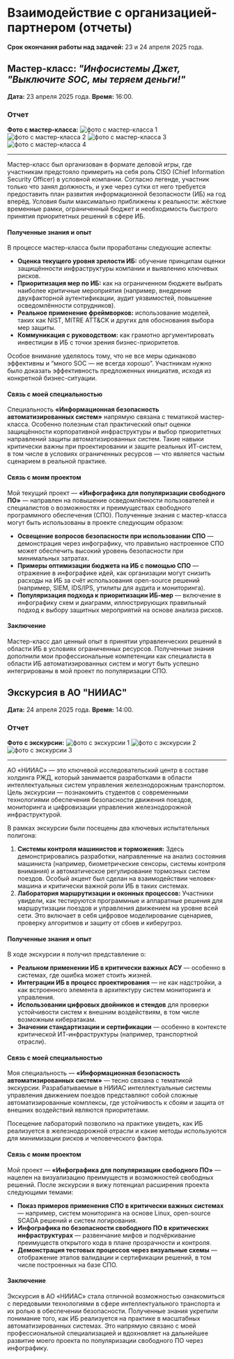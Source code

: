 # Взаимодействие с организацией-партнером (отчеты)
**Срок окончания работы над задачей:** 23 и 24 апреля 2025 года.

## Мастер-класс: _"Инфосистемы Джет, "Выключите SOC, мы теряем деньги!"_

**Дата:** 23 апреля 2025 года.
**Время:** 16:00.

### Отчет

**Фото с мастер-класса:**
![фото с мастер-класса 1](media/career_marathon/jet/photo_1.jpeg)
![фото с мастер-класса 2](media/career_marathon/jet/photo_2.jpeg)
![фото с мастер-класса 3](media/career_marathon/jet/photo_3.jpeg)
![фото с мастер-класса 4](media/career_marathon/jet/photo_4.jpeg)

___

Мастер-класс был организован в формате деловой игры, где участникам предстояло примерить на себя роль CISO (Chief 
Information Security Officer) в условной компании. Согласно легенде, участник только что занял должность, и уже через 
сутки от него требуется предоставить план развития информационной безопасности (ИБ) на год вперёд. Условия были 
максимально приближены к реальности: жёсткие временные рамки, ограниченный бюджет и необходимость быстрого принятия 
приоритетных решений в сфере ИБ.

#### Полученные знания и опыт

В процессе мастер-класса были проработаны следующие аспекты:
- **Оценка текущего уровня зрелости ИБ:** обучение принципам оценки защищённости инфраструктуры компании и выявлению 
ключевых рисков.
- **Приоритизация мер по ИБ:** как на ограниченном бюджете выбрать наиболее критичные мероприятия (например, внедрение 
двухфакторной аутентификации, аудит уязвимостей, повышение осведомлённости сотрудников).
- **Реальное применение фреймворков:** использование моделей, таких как NIST, MITRE ATT&CK и других для обоснования выбора
мер защиты.
- **Коммуникация с руководством:** как грамотно аргументировать инвестиции в ИБ с точки зрения бизнес-приоритетов.

Особое внимание уделялось тому, что не все меры одинаково эффективны и “много SOC — не всегда хорошо”. 
Участникам нужно было доказать эффективность предложенных инициатив, исходя из конкретной бизнес-ситуации.

#### Связь с моей специальностью

Специальность **«Информационная безопасность автоматизированных систем»** напрямую связана с тематикой мастер-класса. 
Особенно полезным стал практический опыт оценки защищённости корпоративной инфраструктуры и выбор приоритетных 
направлений защиты автоматизированных систем. Такие навыки критически важны при проектировании и защите реальных 
ИТ-систем, в том числе в условиях ограниченных ресурсов — что является частым сценарием в реальной практике.

#### Связь с моим проектом

Мой текущий проект — **«Инфографика для популяризации свободного ПО»** — направлен на повышение осведомлённости 
пользователей и специалистов о возможностях и преимуществах свободного программного обеспечения (СПО). Полученные 
знания с мастер-класса могут быть использованы в проекте следующим образом:
- **Освещение вопросов безопасности при использовании СПО** — демонстрация через инфографику, что правильно настроенное 
СПО может обеспечить высокий уровень безопасности при минимальных затратах.
- **Примеры оптимизации бюджета на ИБ с помощью СПО** — отражение в инфографике идей, как организации могут снизить 
расходы на ИБ за счёт использования open-source решений (например, SIEM, IDS/IPS, утилиты для аудита и мониторинга).
- **Популяризация подхода к приоритизации ИБ-мер** — включение в инфографику схем и диаграмм, иллюстрирующих правильный 
подход к выбору защитных мероприятий на основе анализа рисков.

#### Заключение

Мастер-класс дал ценный опыт в принятии управленческих решений в области ИБ в условиях ограниченных ресурсов. Полученные
знания дополнили мои профессиональные компетенции как специалиста в области ИБ автоматизированных систем и могут быть 
успешно интегрированы в мой проект по популяризации СПО.

## Экскурсия в АО "НИИАС"

**Дата:** 24 апреля 2025 года.
**Время:** 14:00.

### Отчет
**Фото с экскурсии:**
![фото с экскурсии 1](media/career_marathon/niias/photo_1.jpeg)
![фото с экскурсии 2](media/career_marathon/niias/photo_2.jpeg)
![фото с экскурсии 3](media/career_marathon/niias/photo_3.jpeg)

___

АО «НИИАС» — это ключевой исследовательский центр в составе холдинга РЖД, который занимается разработками в области 
интеллектуальных систем управления железнодорожным транспортом. Цель экскурсии — познакомить студентов с современными 
технологиями обеспечения безопасности движения поездов, мониторинга и цифровизации управления железнодорожной 
инфраструктурой.

В рамках экскурсии были посещены два ключевых испытательных полигона:
1.	**Системы контроля машинистов и торможения:**
Здесь демонстрировались разработки, направленные на анализ состояния машиниста (например, биометрические сенсоры, 
системы контроля внимания) и автоматическое регулирование тормозных систем поездов. Особый акцент был сделан на 
взаимодействии человек-машина и критически важной роли ИБ в таких системах.
2.	**Лаборатория маршрутизации и оконных процессов:**
Участники увидели, как тестируются программные и аппаратные решения для маршрутизации поездов и управления движением 
на уровне всей сети. Это включает в себя цифровое моделирование сценариев, проверку алгоритмов и защиту от сбоев и 
киберугроз.

#### Полученные знания и опыт

В ходе экскурсии я получил представление о:
- **Реальном применении ИБ в критически важных АСУ** — особенно в системах, где ошибка может стоить жизней.
- **Интеграции ИБ в процесс проектирования** — не как надстройки, а как встроенного элемента в архитектуру систем 
мониторинга и управления.
- **Использовании цифровых двойников и стендов** для проверки устойчивости систем к внешним воздействиям, в том числе 
возможным кибератакам.
- **Значении стандартизации и сертификации** — особенно в контексте критической ИТ-инфраструктуры (например, транспортной 
отрасли).

#### Связь с моей специальностью

Моя специальность — **«Информационная безопасность автоматизированных систем»** — тесно связана с тематикой экскурсии. 
Разрабатываемые в НИИАС интеллектуальные системы управления движением поездов представляют собой сложные 
автоматизированные комплексы, где устойчивость к сбоям и защита от внешних воздействий являются приоритетами.

Посещение лабораторий позволило на практике увидеть, как ИБ реализуется в железнодорожной отрасли и какие методы 
используются для минимизации рисков и человеческого фактора.

#### Связь с моим проектом

Мой проект — **«Инфографика для популяризации свободного ПО»** — нацелен на визуализацию преимуществ и возможностей 
свободных решений. После экскурсии я вижу потенциал расширения проекта следующими темами:
- **Показ примеров применения СПО в критически важных системах** — например, систем мониторинга на основе Linux, 
open-source SCADA решений и систем логирования.
- **Инфографика по безопасности свободного ПО в критических инфраструктурах** — развенчание мифов и подчёркивание 
преимуществ открытого кода в плане прозрачности и контроля.
- **Демонстрация тестовых процессов через визуальные схемы** — отображение этапов валидации и сертификации решений, 
в том числе построенных на базе СПО.

#### Заключение

Экскурсия в АО «НИИАС» стала отличной возможностью ознакомиться с передовыми технологиями в сфере интеллектуального 
транспорта и их ролью в обеспечении безопасности. Полученные знания укрепили понимание того, как ИБ реализуется на 
практике в масштабных автоматизированных системах. Это напрямую связано с моей профессиональной специализацией и 
вдохновляет на дальнейшее развитие моего проекта по популяризации свободного ПО через инфографику.
